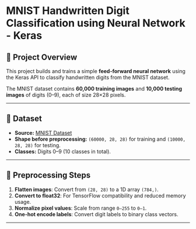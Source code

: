 # MNIST Handwritten Digit Classification using Neural Network - Keras

## 📌 Project Overview
This project builds and trains a simple **feed-forward neural network** using the Keras API to classify handwritten digits from the MNIST dataset.

The MNIST dataset contains **60,000 training images** and **10,000 testing images** of digits (0–9), each of size 28×28 pixels.

---

## 📂 Dataset
- **Source:** [MNIST Dataset](http://yann.lecun.com/exdb/mnist/)
- **Shape before preprocessing:** `(60000, 28, 28)` for training and `(10000, 28, 28)` for testing.
- **Classes:** Digits 0–9 (10 classes in total).

---

## 🔄 Preprocessing Steps
1. **Flatten images**: Convert from `(28, 28)` to a 1D array `(784,)`.
2. **Convert to float32**: For TensorFlow compatibility and reduced memory usage.
3. **Normalize pixel values**: Scale from range `0–255` to `0–1`.
4. **One-hot encode labels**: Convert digit labels to binary class vectors.

---
